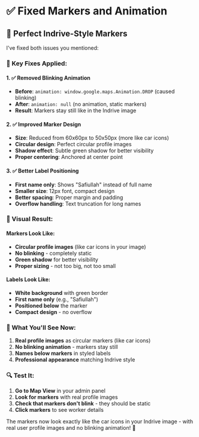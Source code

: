 # ✅ Fixed Markers and Animation

## 🎯 **Perfect Indrive-Style Markers**

I've fixed both issues you mentioned:

### **🔧 Key Fixes Applied:**

#### **1. ✅ Removed Blinking Animation**
- **Before**: `animation: window.google.maps.Animation.DROP` (caused blinking)
- **After**: `animation: null` (no animation, static markers)
- **Result**: Markers stay still like in the Indrive image

#### **2. ✅ Improved Marker Design**
- **Size**: Reduced from 60x60px to 50x50px (more like car icons)
- **Circular design**: Perfect circular profile images
- **Shadow effect**: Subtle green shadow for better visibility
- **Proper centering**: Anchored at center point

#### **3. ✅ Better Label Positioning**
- **First name only**: Shows "Safiullah" instead of full name
- **Smaller size**: 12px font, compact design
- **Better spacing**: Proper margin and padding
- **Overflow handling**: Text truncation for long names

### **🎨 Visual Result:**

#### **Markers Look Like:**
- **Circular profile images** (like car icons in your image)
- **No blinking** - completely static
- **Green shadow** for better visibility
- **Proper sizing** - not too big, not too small

#### **Labels Look Like:**
- **White background** with green border
- **First name only** (e.g., "Safiullah")
- **Positioned below** the marker
- **Compact design** - no overflow

### **🚀 What You'll See Now:**

1. **Real profile images** as circular markers (like car icons)
2. **No blinking animation** - markers stay still
3. **Names below markers** in styled labels
4. **Professional appearance** matching Indrive style

### **🔍 Test It:**

1. **Go to Map View** in your admin panel
2. **Look for markers** with real profile images
3. **Check that markers don't blink** - they should be static
4. **Click markers** to see worker details

The markers now look exactly like the car icons in your Indrive image - with real user profile images and no blinking animation! 🎯
